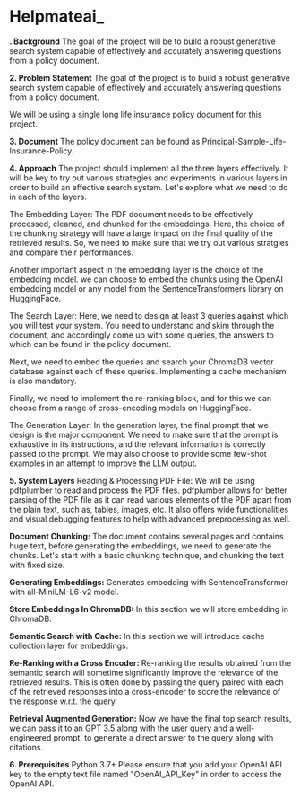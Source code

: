 # Helpmateai_
**. Background**
The goal of the project will be to build a robust generative search system capable of effectively and accurately answering questions from a policy document.  

**2. Problem Statement**
The goal of the project is to build a robust generative search system capable of effectively and accurately answering questions from a policy document.

We will be using a single long life insurance policy document for this project.

**3. Document**
The policy document can be found as Principal-Sample-Life-Insurance-Policy.

**4. Approach**
The project should implement all the three layers effectively. It will be key to try out various strategies and experiments in various layers in order to build an effective search system. Let's explore what we need to do in each of the layers.

The Embedding Layer: The PDF document needs to be effectively processed, cleaned, and chunked for the embeddings. Here, the choice of the chunking strategy will have a large impact on the final quality of the retrieved results. So, we need to make sure that we try out various stratgies and compare their performances.

Another important aspect in the embedding layer is the choice of the embedding model. we can choose to embed the chunks using the OpenAI embedding model or any model from the SentenceTransformers library on HuggingFace.

The Search Layer: Here, we need to design at least 3 queries against which you will test your system. You need to understand and skim through the document, and accordingly come up with some queries, the answers to which can be found in the policy document.

Next, we need to embed the queries and search your ChromaDB vector database against each of these queries. Implementing a cache mechanism is also mandatory.

Finally, we need to implement the re-ranking block, and for this we can choose from a range of cross-encoding models on HuggingFace.

The Generation Layer: In the generation layer, the final prompt that we design is the major component. We need to make sure that the prompt is exhaustive in its instructions, and the relevant information is correctly passed to the prompt. We may also choose to provide some few-shot examples in an attempt to improve the LLM output.

**5. System Layers**
Reading & Processing PDF File: We will be using pdfplumber to read and process the PDF files. pdfplumber allows for better parsing of the PDF file as it can read various elements of the PDF apart from the plain text, such as, tables, images, etc. It also offers wide functionalities and visual debugging features to help with advanced preprocessing as well.

**Document Chunking:** The document contains several pages and contains huge text, before generating the embeddings, we need to generate the chunks. Let's start with a basic chunking technique, and chunking the text with fixed size.

**Generating Embeddings:** Generates embedding with SentenceTransformer with all-MiniLM-L6-v2 model.

**Store Embeddings In ChromaDB:** In this section we will store embedding in ChromaDB.

**Semantic Search with Cache:** In this section we will introduce cache collection layer for embeddings.

**Re-Ranking with a Cross Encoder:** Re-ranking the results obtained from the semantic search will sometime significantly improve the relevance of the retrieved results. This is often done by passing the query paired with each of the retrieved responses into a cross-encoder to score the relevance of the response w.r.t. the query.

**Retrieval Augmented Generation:** Now we have the final top search results, we can pass it to an GPT 3.5 along with the user query and a well-engineered prompt, to generate a direct answer to the query along with citations.

**6. Prerequisites**
Python 3.7+
Please ensure that you add your OpenAI API key to the empty text file named "OpenAI_API_Key" in order to access the OpenAI API.



